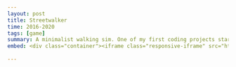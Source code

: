 ```yaml
---
layout: post
title: Streetwalker
time: 2016-2020
tags: [game]
summary: A minimalist walking sim. One of my first coding projects started from scratch, my intentions with this project was the see how big a game could be made with Pico-8's internal map tools.
embed: <div class="container"><iframe class="responsive-iframe" src="https://www.lexaloffle.com/bbs/widget.php?pid=yuwekogiwu" allowfullscreen width="621" height="513" style="border:none; overflow:hidden"></iframe></div> 
 
---
```

